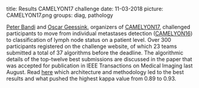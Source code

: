 title: Results CAMELYON17 challenge
date: 11-03-2018
picture: CAMELYON17.png
groups: diag, pathology

[Peter Bandi](https://www.computationalpathologygroup.eu/members/peter-bandi/) and [Oscar Geessink](https://www.computationalpathologygroup.eu/members/oscar-geessink/), organizers of [CAMELYON17](https://camelyon17.grand-challenge.org/), challenged participants to move from individual metastases detection ([CAMELYON16](https://camelyon16.grand-challenge.org/)) to classification of lymph node status on a patient level. Over 300 participants registered on the challenge website, of which 23 teams submitted a total of 37 algorithms before the deadline. The algorithmic details of the top-twelve best submissions are discussed in the paper that was accepted for publication in IEEE Transactions on Medical Imaging last August. Read [here](http://diagnijmegen.nl/index.php/Publication?bibkey=Band18) which architecture and methodology led to the best results and what pushed the highest kappa value from 0.89 to 0.93.

